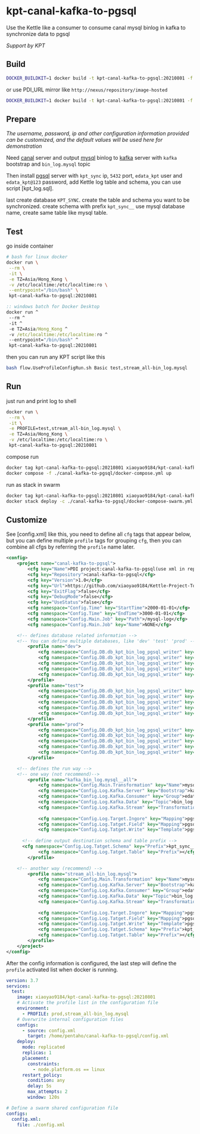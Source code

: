 # kpt-canal-kafka-to-pgsql

Use the Kettle like a consumer to consume canal mysql binlog in kafka to synchronize data to pgsql

*Support by KPT*


## Build

```sh
DOCKER_BUILDKIT=1 docker build -t kpt-canal-kafka-to-pgsql:20210801 -f ./canal-kafka-to-pgsql/Dockerfile . 
```

or use PDI_URL mirror like `http://nexus/repository/image-hosted`

```sh
DOCKER_BUILDKIT=1 docker build -t kpt-canal-kafka-to-pgsql:20210801 -f ./canal-kafka-to-pgsql/Dockerfile . --build-arg PDI_URL=http://nexus/repository/image-hosted
```


## Prepare

*The username, password, ip and other configuration information provided can be customized, and the default values ​​will be used here for demonstration*

Need [canal](https://github.com/alibaba/canal) server 
and output [mysql](https://github.com/mysql/mysql-server) binlog 
to [kafka](https://github.com/apache/kafka) server with `kafka` bootstrap 
and `bin_log.mysql` topic

Then install [pgsql](https://github.com/postgres/postgres) server 
with `kpt_sync` ip, `5432` port, `edata_kpt` user and `edata_kpt@123` password,
add Kettle log table and schema, you can use script [kpt_log.sql].

last create database `KPT_SYNC`. create the table and schema you want to be synchronized.
create schema with prefix `kpt_sync__` use mysql database name,
create same table like mysql table.


## Test

go inside container 

```sh
# bash for linux docker
docker run \
 --rm \
 -it \
 -e TZ=Asia/Hong_Kong \
 -v /etc/localtime:/etc/localtime:ro \
 --entrypoint="/bin/bash" \
 kpt-canal-kafka-to-pgsql:20210801
```
```bat
:: windows batch for Docker Desktop
docker run ^
 --rm ^
 -it ^
 -e TZ=Asia/Hong_Kong ^
 -v /etc/localtime:/etc/localtime:ro ^
 --entrypoint="/bin/bash" ^
 kpt-canal-kafka-to-pgsql:20210801
```

then you can run any KPT script like this

```sh
bash flow.UseProfileConfigRun.sh Basic test,stream_all-bin_log.mysql
```


## Run

just run and print log to shell

```sh
docker run \
 --rm \
 -it \
 -e PROFILE=test,stream_all-bin_log.mysql \
 -e TZ=Asia/Hong_Kong \
 -v /etc/localtime:/etc/localtime:ro \
 kpt-canal-kafka-to-pgsql:20210801
```

compose run

```sh
docker tag kpt-canal-kafka-to-pgsql:20210801 xiaoyao9184/kpt-canal-kafka-to-pgsql
docker compose -f ./canal-kafka-to-pgsql/docker-compose.yml up
```

run as stack in swarm

```sh
docker tag kpt-canal-kafka-to-pgsql:20210801 xiaoyao9184/kpt-canal-kafka-to-pgsql
docker stack deploy -c ./canal-kafka-to-pgsql/docker-compose-swarm.yml kpt-canal_kafka_to_pgsql
```


## Customize

See [config.xml] like this, 
you need to define all `cfg` tags that appear below,
but you can define multiple `profile` tags for grouping `cfg`,
then you can combine all cfgs by referring the `profile` name later.

```xml
<config>
	<project name="canal-kafka-to-pgsql">
		<cfg key="Name">PDI project:canal-kafka-to-pgsql(use xml in rep dir)</cfg>
		<cfg key="Repository">canal-kafka-to-pgsql</cfg>
		<cfg key="Version">1.0</cfg>
		<cfg key="Url">https://github.com/xiaoyao9184/Kettle-Project-Toolbox</cfg>
		<cfg key="ExitFlag">false</cfg>
		<cfg key="DebugMode">false</cfg>
		<cfg key="UseStatus">false</cfg>
		<cfg namespace="Config.Time" key="StartTime">2000-01-01</cfg>
		<cfg namespace="Config.Time" key="EndTime">3000-01-01</cfg>
		<cfg namespace="Config.Main.Job" key="Path">/mysql-log</cfg>
		<cfg namespace="Config.Main.Job" key="Name">NONE</cfg>

    <!-- defines database related information -->
    <!-- You can define multiple databases, like 'dev' 'test' 'prod' -->
		<profile name="dev">
			<cfg namespace="Config.DB.db_kpt_bin_log_pgsql_writer" key="database">KPT_SYNC</cfg>
			<cfg namespace="Config.DB.db_kpt_bin_log_pgsql_writer" key="server">kpt_sync</cfg>
			<cfg namespace="Config.DB.db_kpt_bin_log_pgsql_writer" key="port">5432</cfg>
			<cfg namespace="Config.DB.db_kpt_bin_log_pgsql_writer" key="username">edata_kpt</cfg>
			<cfg namespace="Config.DB.db_kpt_bin_log_pgsql_writer" key="password">edata_kpt@123</cfg>
		</profile>
		<profile name="test">
			<cfg namespace="Config.DB.db_kpt_bin_log_pgsql_writer" key="database">KPT_SYNC</cfg>
			<cfg namespace="Config.DB.db_kpt_bin_log_pgsql_writer" key="server">kpt_sync</cfg>
			<cfg namespace="Config.DB.db_kpt_bin_log_pgsql_writer" key="port">5432</cfg>
			<cfg namespace="Config.DB.db_kpt_bin_log_pgsql_writer" key="username">edata_kpt</cfg>
			<cfg namespace="Config.DB.db_kpt_bin_log_pgsql_writer" key="password">edata_kpt@123</cfg>
		</profile>
		<profile name="prod">
			<cfg namespace="Config.DB.db_kpt_bin_log_pgsql_writer" key="database">KPT_SYNC</cfg>
			<cfg namespace="Config.DB.db_kpt_bin_log_pgsql_writer" key="server">kpt_sync</cfg>
			<cfg namespace="Config.DB.db_kpt_bin_log_pgsql_writer" key="port">5432</cfg>
			<cfg namespace="Config.DB.db_kpt_bin_log_pgsql_writer" key="username">edata_kpt</cfg>
			<cfg namespace="Config.DB.db_kpt_bin_log_pgsql_writer" key="password">edata_kpt@123</cfg>
		</profile>

    <!-- defines the run way -->
    <!-- one way (not recommend)-->
		<profile name="kafka_bin_log.mysql__all">
			<cfg namespace="Config.Main.Transformation" key="Name">mysql_log_from_canal_kafka_to_each_table</cfg>
			<cfg namespace="Config.Log.Kafka.Server" key="Bootstrap">kafka</cfg>
			<cfg namespace="Config.Log.Kafka.Consumer" key="Group">edata-kpt-20210801-mysql_log_from_canal_kafka_to_each_table</cfg>
			<cfg namespace="Config.Log.Kafka.Data" key="Topic">bin_log.mysql</cfg>
			<cfg namespace="Config.Log.Kafka.Stream" key="Transformation">stream_log_sort_by_db_table</cfg>
			
			<cfg namespace="Config.Log.Target.Ingore" key="Mapping">pgsql_table_exists.mapping</cfg>
			<cfg namespace="Config.Log.Tatget.Field" key="Mapping">pgsql_column_case.mapping</cfg>
			<cfg namespace="Config.Log.Tatget.Write" key="Template">pgsql_table_log_write.template</cfg>
			
      <!-- define output destination schema and table prefix -->
      <cfg namespace="Config.Log.Tatget.Schema" key="Prefix">kpt_sync__</cfg>
			<cfg namespace="Config.Log.Tatget.Table" key="Prefix"></cfg>
		</profile>

    <!-- another way (recommend) -->
		<profile name="stream_all-bin_log.mysql">
			<cfg namespace="Config.Main.Transformation" key="Name">mysql_log_from_canal_kafka</cfg>
			<cfg namespace="Config.Log.Kafka.Server" key="Bootstrap">kafka</cfg>
			<cfg namespace="Config.Log.Kafka.Consumer" key="Group">edata-kpt-20210801-mysql_log_from_canal_kafka</cfg>
			<cfg namespace="Config.Log.Kafka.Data" key="Topic">bin_log.mysql</cfg>
			<cfg namespace="Config.Log.Kafka.Stream" key="Transformation">stream_log_to_each_table</cfg>
			
			<cfg namespace="Config.Log.Target.Ingore" key="Mapping">pgsql_table_exists.mapping</cfg>
			<cfg namespace="Config.Log.Tatget.Field" key="Mapping">pgsql_column_case.mapping</cfg>
			<cfg namespace="Config.Log.Tatget.Write" key="Template">pgsql_table_log_write.template</cfg>
			<cfg namespace="Config.Log.Tatget.Schema" key="Prefix">kpt_sync__</cfg>
			<cfg namespace="Config.Log.Tatget.Table" key="Prefix"></cfg>
		</profile>
	</project>
</config>
```

After the config information is configured, 
the last step will define the `profile` activated list when docker is running.

```yml
version: 3.7
services:
  test:
    image: xiaoyao9184/kpt-canal-kafka-to-pgsql:20210801
    # Activate the profile list in the configuration file
    environment:
      - PROFILE: prod,stream_all-bin_log.mysql
    # Overwrite internal configuration files
    configs:
      - source: config.xml
        target: /home/pentaho/canal-kafka-to-pgsql/config.xml
    deploy:
      mode: replicated
      replicas: 1
      placement:
        constraints:
          - node.platform.os == linux
      restart_policy:
        condition: any
        delay: 5s
        max_attempts: 2
        window: 120s

# Define a swarm shared configuration file
configs:
  config.xml:
    file: ./config.xml
```